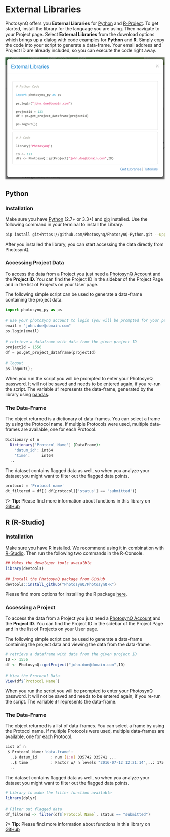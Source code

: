 # External Libraries

PhotosynQ offers you **External Libraries** for [Python] and [R-Project]. To get started, install the library for the language you are using. Then navigate to your Project page. Select **External Libraries** from the download options which brings up a dialog with code examples for **Python** and **R**. Simply copy the code into your script to generate a data-frame. Your email address and Project ID are already included, so you can execute the code right away.

![Dialog with code snippet to import the Project data into a data-frame](images/external-libraries.png)

## Python

### Installation

Make sure you have [Python] (2.7+ or 3.3+) and [pip](https://pypi.org/project/pip/) installed. Use the following command in your terminal to install the Library.

```bash
pip install git+https://github.com/Photosynq/PhotosynQ-Python.git --upgrade --no-cache-dir
```

After you installed the library, you can start accessing the data directly from PhotosynQ.

### Accessing Project Data

To access the data from a Project you just need a [PhotosynQ Account](account/create-an-account) and the **Project ID**. You can find the Project ID in the sidebar of the Project Page and in the list of Projects on your User page.

The following simple script can be used to generate a data-frame containing the project data.

```python
import photosynq_py as ps

# use your photosynq account to login (you will be prompted for your password)
email = "john.doe@domain.com"
ps.login(email)

# retrieve a dataframe with data from the given project ID
projectId = 1556
df = ps.get_project_dataframe(projectId)

# logout
ps.logout();
```

When you run the script you will be prompted to enter your PhotosynQ password. It will not be saved and needs to be entered again, if you re-run the script. The variable `df` represents the data-frame, generated by the library using [pandas](http://pandas.pydata.org/pandas-docs/stable/generated/pandas.DataFrame.html).

### The Data-Frame

The object returned is a dictionary of data-frames. You can select a frame by using the Protocol name. If multiple Protocols were used, multiple data-frames are available, one for each Protocol.

```bash
Dictionary of n
  Dictionary['Protocol Name'] (DataFrame):
    'datum_id': int64
    'time':     int64
  ..
```

The dataset contains flagged data as well, so when you analyze your dataset you might want to filter out the flagged data points.

```python
protocol = 'Protocol name'
dt_filtered = df[( df[protocol]['status'] == 'submitted')]
```

?> **Tip:** Please find more information about functions in this library on [GitHub](https://github.com/Photosynq/PhotosynQ-Python)

## R (R-Studio)

### Installation

Make sure you have [R][R-Project] installed. We recommend using it in combination with [R-Studio](https://www.rstudio.com/). Then run the following two commands in the R-Console.

```r
## Makes the developer tools avaialble
library(devtools)

## Install the PhotosynQ package from GitHub
devtools::install_github("PhotosynQ/PhotosynQ-R")
```

Please find more options for installing the R package [here](https://github.com/Photosynq/PhotosynQ-R#installation).

### Accessing a Project

To access the data from a Project you just need a [PhotosynQ Account](account/create-an-account) and the **Project ID**. You can find the Project ID in the sidebar of the Project Page and in the list of Projects on your User page.

The following simple script can be used to generate a data-frame containing the project data and viewing the data from the data-frame.

```r
# retrieve a dataframe with data from the given project ID
ID <- 1556
df <- PhotosynQ::getProject("john.doe@domain.com",ID)

# View the Protocol Data
View(df$`Protocol Name`)
```

When you run the script you will be prompted to enter your PhotosynQ password. It will not be saved and needs to be entered again, if you re-run the script. The variable `df` represents the data-frame.

### The Data-Frame

The object returned is a list of data-frames. You can select a frame by using the Protocol name. If multiple Protocols were used, multiple data-frames are available, one for each Protocol.

```bash
List of n
 $ Protocol Name:'data.frame':
  ..$ datum_id      : num [1:n] 335742 335741 ...
  ..$ time          : Factor w/ n levels "2016-07-12 12:21:14",..: 175 ...
  ..
```

The dataset contains flagged data as well, so when you analyze your dataset you might want to filter out the flagged data points.

```r
# Library to make the filter function available
library(dplyr)

# Filter out flagged data
df_filtered <- filter(df$`Protocol Name`, status == "submitted")
```

?> **Tip:** Please find more information about functions in this library on [GitHub](https://github.com/Photosynq/PhotosynQ-R)

[Python]: https://www.python.org/
[R-Project]: https://www.r-project.org/